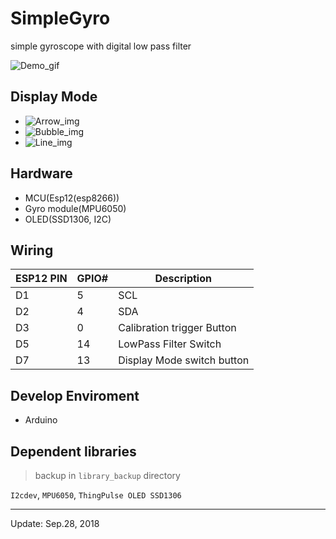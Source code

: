 # SimpleGyro

simple gyroscope with digital low pass filter

![Demo_gif]()

## Display Mode

+ ![Arrow_img]()
+ ![Bubble_img]()
+ ![Line_img]()

## Hardware

+ MCU(Esp12(esp8266))
+ Gyro module(MPU6050)
+ OLED(SSD1306, I2C)

## Wiring

| ESP12 PIN | GPIO# | Description                |
|-----------|-------|----------------------------|
| D1        | 5     | SCL                        |
| D2        | 4     | SDA                        |
| D3        | 0     | Calibration trigger Button |
| D5        | 14    | LowPass Filter Switch      |
| D7        | 13    | Display Mode switch button |

## Develop Enviroment

+ Arduino

## Dependent libraries

>backup in `library_backup` directory

`I2cdev`, `MPU6050`, `ThingPulse OLED SSD1306`

---
Update: Sep.28, 2018
